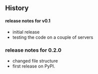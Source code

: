 ## History

#### release notes for v0.1
- initial release
- testing the code on a couple of servers

### release notes for 0.2.0
- changed file structure
- first release on PyPI.
